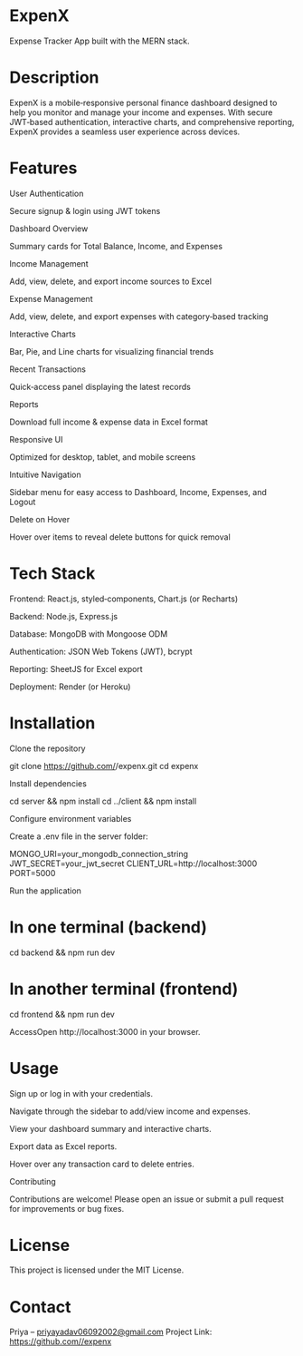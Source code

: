 # ExpenX

Expense Tracker App built with the MERN stack.

# Description

ExpenX is a mobile‑responsive personal finance dashboard designed to help you monitor and manage your income and expenses. With secure JWT‑based authentication, interactive charts, and comprehensive reporting, ExpenX provides a seamless user experience across devices.

# Features

User Authentication

Secure signup & login using JWT tokens

Dashboard Overview

Summary cards for Total Balance, Income, and Expenses

Income Management

Add, view, delete, and export income sources to Excel

Expense Management

Add, view, delete, and export expenses with category‑based tracking

Interactive Charts

Bar, Pie, and Line charts for visualizing financial trends

Recent Transactions

Quick‑access panel displaying the latest records

Reports

Download full income & expense data in Excel format

Responsive UI

Optimized for desktop, tablet, and mobile screens

Intuitive Navigation

Sidebar menu for easy access to Dashboard, Income, Expenses, and Logout

Delete on Hover

Hover over items to reveal delete buttons for quick removal

# Tech Stack

Frontend: React.js, styled‑components, Chart.js (or Recharts)

Backend: Node.js, Express.js

Database: MongoDB with Mongoose ODM

Authentication: JSON Web Tokens (JWT), bcrypt

Reporting: SheetJS for Excel export

Deployment: Render (or Heroku)

# Installation

Clone the repository

git clone https://github.com/<your-username>/expenx.git
cd expenx

Install dependencies

cd server && npm install
cd ../client && npm install

Configure environment variables

Create a .env file in the server folder:

MONGO_URI=your_mongodb_connection_string
JWT_SECRET=your_jwt_secret
CLIENT_URL=http://localhost:3000
PORT=5000

Run the application

# In one terminal (backend)
cd backend && npm run dev

# In another terminal (frontend)
cd frontend && npm run dev

AccessOpen http://localhost:3000 in your browser.

# Usage

Sign up or log in with your credentials.

Navigate through the sidebar to add/view income and expenses.

View your dashboard summary and interactive charts.

Export data as Excel reports.

Hover over any transaction card to delete entries.

Contributing

Contributions are welcome! Please open an issue or submit a pull request for improvements or bug fixes.

# License

This project is licensed under the MIT License.

# Contact

Priya – priyayadav06092002@gmail.com
Project Link: https://github.com//expenx
